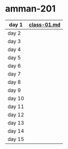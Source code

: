 # amman-201

|day 1|[class-01.md](class-01.md)|
|---|----|
|day 2||
|day 3||
|day 4||
|day 5||
|day 6||
|day 7||
|day 8||
|day 9||
|day 10||
|day 11||
|day 12||
|day 13||
|day 14||
|day 15||